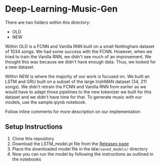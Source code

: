 # Deep-Learning-Music-Gen

There are two folders within this directory:
- OLD
- NEW

Within OLD is a FCNN and Vanilla RNN built on a small Nottingham dataset of 1034 songs. We had some success with the FCNN. However, when we tried to train the Vanilla RNN, we didn't see much of an improvement. We thought this was because we didn't have enough data. Thus, we looked for a new dataset.

Within NEW is where the majority of our work is focused on. We built an LSTM and GRU built on a subset of the large IrishMAN dataset (34, 211 songs). We didn't retrain the FCNN and Vanilla RNN from earlier as we would have to adapt those pipelines to the new tokenizer we built for this dataset and we didn't have time for that. To generate music with our models, use the sample.ipynb notebook.

Follow inline comments for more description on our implementation

## Setup Instructions

1. Clone this repository
2. Download the LSTM_model.pt file from the [Releases page](https://github.com/matija13795/Deep-Learning-Music-Gen/releases/tag/v0-beta)
3. Place the downloaded model file in the `NEW/saved_models/` directory
4. Now you can run the model by following the instructions as outlined in the notebooks
